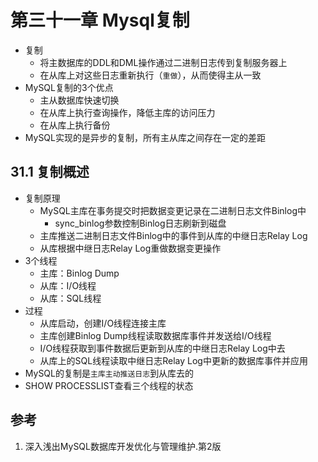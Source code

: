 

# 第三十一章 Mysql复制 

* 复制
  * 将主数据库的DDL和DML操作通过二进制日志传到复制服务器上
  * 在从库上对这些日志重新执行（`重做`），从而使得主从一致
* MySQL复制的3个优点
  * 主从数据库快速切换
  * 在从库上执行查询操作，降低主库的访问压力
  * 在从库上执行备份
* MySQL实现的是异步的复制，所有主从库之间存在一定的差距

## 31.1 复制概述

* 复制原理
  * MySQL主库在事务提交时把数据变更记录在二进制日志文件Binlog中
    * sync_binlog参数控制Binlog日志刷新到磁盘
  * 主库推送二进制日志文件Binlog中的事件到从库的中继日志Relay Log
  * 从库根据中继日志Relay Log重做数据变更操作
* 3个线程
  * 主库：Binlog Dump
  * 从库：I/O线程
  * 从库：SQL线程
* 过程
  * 从库启动，创建I/O线程连接主库
  * 主库创建Binlog Dump线程读取数据库事件并发送给I/O线程
  * I/O线程获取到事件数据后更新到从库的中继日志Relay Log中去
  * 从库上的SQL线程读取中继日志Relay Log中更新的数据库事件并应用
* MySQL的复制是`主库主动推送日志`到从库去的
* SHOW PROCESSLIST查看三个线程的状态

## 参考

1. 深入浅出MySQL数据库开发优化与管理维护.第2版
